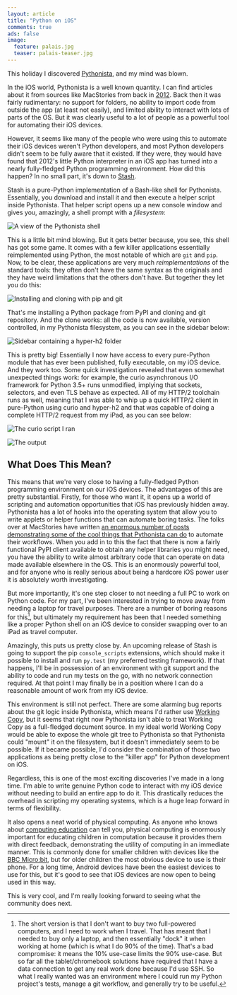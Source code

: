 ```yaml
---
layout: article
title: "Python on iOS"
comments: true
ads: false
image:
  feature: palais.jpg
  teaser: palais-teaser.jpg
---
```


This holiday I discovered [Pythonista](https://itunes.apple.com/gb/app/pythonista-3/id1085978097?mt=8), and my mind was blown.

In the iOS world, Pythonista is a well known quantity. I can find articles about it from sources like MacStories from back in [2012](https://www.macstories.net/stories/automating-ios-how-pythonista-changed-my-workflow/). Back then it was fairly rudimentary: no support for folders, no ability to import code from outside the app (at least not easily), and limited ability to interact with lots of parts of the OS. But it was clearly useful to a lot of people as a powerful tool for automating their iOS devices.

However, it seems like many of the people who were using this to automate their iOS devices weren't Python developers, and most Python developers didn't seem to be fully aware that it existed. If they were, they would have found that 2012's little Python interpreter in an iOS app has turned into a nearly fully-fledged Python programming environment. How did this happen? In no small part, it's down to [Stash](https://github.com/ywangd/stash).

Stash is a pure-Python implementation of a Bash-like shell for Pythonista. Essentially, you download and install it and then execute a helper script inside Pythonista. That helper script opens up a new console window and gives you, amazingly, a shell prompt with a *filesystem*:

![A view of the Pythonista shell](/images/pythonista/shell.png)

This is a little bit mind blowing. But it gets better because, you see, this shell has got some game. It comes with a few killer applications essentially reimplemented using Python, the most notable of which are `git` and `pip`. Now, to be clear, these applications are very much *reimplementations* of the standard tools: they often don't have the same syntax as the originals and they have weird limitations that the others don't have. But together they let you do this:

![Installing and cloning with pip and git](/images/pythonista/git_pip.png)

That's me installing a Python package from PyPI and cloning and git repository. And the clone works: all the code is now available, version controlled, in my Pythonista filesystem, as you can see in the sidebar below:

![Sidebar containing a hyper-h2 folder](/images/pythonista/hyper_h2.png)

This is pretty big! Essentially I now have access to every pure-Python module that has ever been published, fully executable, on my iOS device. And they work too. Some quick investigation revealed that even somewhat unexpected things work: for example, the curio asynchronous I/O framework for Python 3.5+ runs unmodified, implying that sockets, selectors, and even TLS behave as expected. All of my HTTP/2 toolchain runs as well, meaning that I was able to whip up a quick HTTP/2 client in pure-Python using curio and hyper-h2 and that was capable of doing a complete HTTP/2 request from my iPad, as you can see below:

![The curio script I ran](/images/pythonista/curio_script.png)

![The output](/images/pythonista/script_output.png)

## What Does This Mean?

This means that we're very close to having a fully-fledged Python programming environment on our iOS devices. The advantages of this are pretty substantial. Firstly, for those who want it, it opens up a world of scripting and automation opportunities that iOS has previously hidden away. Pythonista has a lot of hooks into the operating system that allow you to write applets or helper functions that can automate boring tasks. The folks over at MacStories have written [an enormous number of posts demonstrating some of the cool things that Pythonista can do](https://www.macstories.net/tag/pythonista/) to automate their workflows. When you add in to this the fact that there is now a fairly functional PyPI client available to obtain any helper libraries you might need, you have the ability to write almost arbitrary code that can operate on data made available elsewhere in the OS. This is an enormously powerful tool, and for anyone who is really serious about being a hardcore iOS power user it is absolutely worth investigating.

But more importantly, it's one step closer to not needing a full PC to work on Python code. For my part, I've been interested in trying to move away from needing a laptop for travel purposes. There are a number of boring reasons for this[^1], but ultimately my requirement has been that I needed something like a proper Python shell on an iOS device to consider swapping over to an iPad as travel computer.

Amazingly, this puts us pretty close by. An upcoming release of Stash is going to support the pip `console_scripts` extensions, which should make it possible to install and run `py.test` (my preferred testing framework). If that happens, I'll be in possession of an environment with git support and the ability to code and run my tests on the go, with no network connection required. At that point I may finally be in a position where I can do a reasonable amount of work from my iOS device.

This environment is still not perfect. There are some alarming bug reports about the git logic inside Pythonista, which means I'd rather use [Working Copy](https://itunes.apple.com/gb/app/working-copy-powerful-git/id896694807?mt=8), but it seems that right now Pythonista isn't able to treat Working Copy as a full-fledged document source. In my ideal world Working Copy would be able to expose the whole git tree to Pythonista so that Pythonista could "mount" it on the filesystem, but it doesn't immediately seem to be possible. If it became possible, I'd consider the combination of those two applications as being pretty close to the "killer app" for Python development on iOS.

Regardless, this is one of the most exciting discoveries I've made in a long time. I'm able to write genuine Python code to interact with my iOS device without needing to build an entire app to do it. This drastically reduces the overhead in scripting my operating systems, which is a huge leap forward in terms of flexibility.

It also opens a neat world of physical computing. As anyone who knows about [computing education](http://ntoll.org/) can tell you, physical computing is enormously important for educating children in computation because it provides them with direct feedback, demonstrating the utility of computing in an immediate manner. This is commonly done for smaller children with devices like the [BBC Micro:bit](http://microbit.org/), but for older children the most obvious device to use is their phone. For a long time, Android devices have been the easiest devices to use for this, but it's good to see that iOS devices are now open to being used in this way.

This is very cool, and I'm really looking forward to seeing what the community does next.

[^1]: The short version is that I don't want to buy two full-powered computers, and I need to work when I travel. That has meant that I needed to buy only a laptop, and then essentially "dock" it when working at home (which is what I do 90% of the time). That's a bad compromise: it means the 10% use-case limits the 90% use-case. But so far all the tablet/chromebook solutions have required that I have a data connection to get any real work done because I'd use SSH. So what I really wanted was an environment where I could run my Python project's tests, manage a git workflow, and generally try to be useful.
